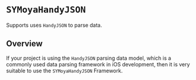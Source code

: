 # ``SYMoyaHandyJSON``

Supports uses `HandyJSON` to parse data.

## Overview

If your project is using the `HandyJSON` parsing data model, which is a commonly used data parsing framework in iOS development, then it is very suitable to use the `SYMoyaHandyJSON` Framework.
